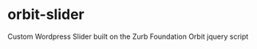 orbit-slider
============

Custom Wordpress Slider built on the Zurb Foundation Orbit jquery script

